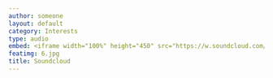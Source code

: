 ```yaml
---
author: someone
layout: default
category: Interests
type: audio
embed: <iframe width="100%" height="450" src="https://w.soundcloud.com/player/?url=https%3A//api.soundcloud.com/tracks/143789807&amp;auto_play=false&amp;hide_related=false&amp;show_comments=true&amp;show_user=true&amp;show_reposts=false&amp;visual=true"></iframe>
featimg: 6.jpg
title: Soundcloud
---
```

